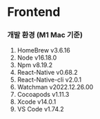 # Frontend

### 개발 환경 (M1 Mac 기준)
1. HomeBrew v3.6.16
2. Node v16.18.0
3. Npm v8.19.2
4. React-Native v0.68.2
5. React-Native-cli v2.0.1
6. Watchman v2022.12.26.00
7. Cocoapods v1.11.3
8. Xcode v14.0.1
9. VS Code v1.74.2